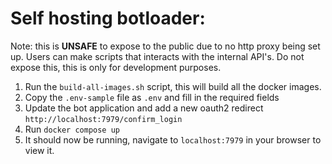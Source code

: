 # Self hosting botloader:

Note: this is **UNSAFE** to expose to the public due to no http proxy being set
up. Users can make scripts that interacts with the internal API's. Do not expose
this, this is only for development purposes.

1. Run the `build-all-images.sh` script, this will build all the docker images.
2. Copy the `.env-sample` file as `.env` and fill in the required fields
3. Update the bot application and add a new oauth2 redirect
   `http://localhost:7979/confirm_login`
4. Run `docker compose up`
5. It should now be running, navigate to `localhost:7979` in your browser to
   view it.
